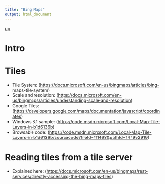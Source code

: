 ```yaml
---
title: "Bing Maps"
output: html_document
---
```

[up](https://mikewise2718.github.io/markdowndocs/)

# Intro

# Tiles
- Tile System: (https://docs.microsoft.com/en-us/bingmaps/articles/bing-maps-tile-system)
- Scale and resolution: (https://docs.microsoft.com/en-us/bingmaps/articles/understanding-scale-and-resolution)
- Google Tiles: (https://developers.google.com/maps/documentation/javascript/coordinates)
- Windows 8.1 sample: (https://code.msdn.microsoft.com/Local-Map-Tile-Layers-in-b1d6136b)
- Browsable code: (https://code.msdn.microsoft.com/Local-Map-Tile-Layers-in-b1d6136b/sourcecode?fileId=111468&pathId=144952919)

# Reading tiles from a tile server
- Explained here: (https://docs.microsoft.com/en-us/bingmaps/rest-services/directly-accessing-the-bing-maps-tiles)
